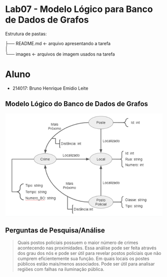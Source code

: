 # Lab07 - Modelo Lógico para Banco de Dados de Grafos

Estrutura de pastas:

├── README.md  <- arquivo apresentando a tarefa  
│  
└── images     <- arquivos de imagem usados na tarefa  

# Aluno
* 214017: Bruno Henrique Emidio Leite

## Modelo Lógico do Banco de Dados de Grafos

![Modelo Lógico de Grafos](images/modelo_logico_grafo.png)

## Perguntas de Pesquisa/Análise
> Quais postos policiais possuem o maior número de crimes acontecendo nas proximidades. Essa análise pode ser feita através dos grau dos nós e pode ser útil para revelar postos policiais que não cumprem eficientemente sua função.
> Em quais locais os postes públicos estão mais/menos associados. Pode ser útil para analisar regiões com falhas na iluminação pública.
> 
